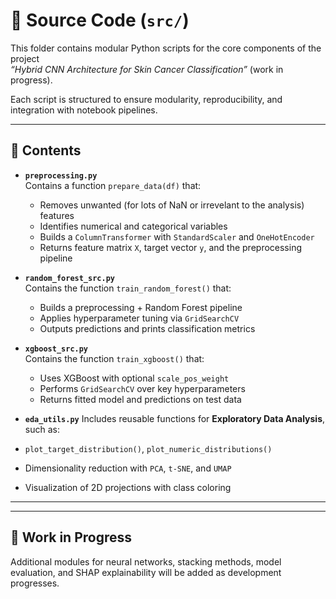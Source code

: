 # 🧠 Source Code (`src/`)

This folder contains modular Python scripts for the core components of the project  
*“Hybrid CNN Architecture for Skin Cancer Classification”* (work in progress).

Each script is structured to ensure modularity, reproducibility, and integration with notebook pipelines.

---

## 📂 Contents

- **`preprocessing.py`**  
  Contains a function `prepare_data(df)` that:
  - Removes unwanted (for lots of NaN or irrevelant to the analysis) features 
  - Identifies numerical and categorical variables
  - Builds a `ColumnTransformer` with `StandardScaler` and `OneHotEncoder`
  - Returns feature matrix `X`, target vector `y`, and the preprocessing pipeline

- **`random_forest_src.py`**  
  Contains the function `train_random_forest()` that:
  - Builds a preprocessing + Random Forest pipeline
  - Applies hyperparameter tuning via `GridSearchCV`
  - Outputs predictions and prints classification metrics

- **`xgboost_src.py`**  
  Contains the function `train_xgboost()` that:
  - Uses XGBoost with optional `scale_pos_weight`
  - Performs `GridSearchCV` over key hyperparameters
  - Returns fitted model and predictions on test data

-  **`eda_utils.py`**
Includes reusable functions for **Exploratory Data Analysis**, such as:
- `plot_target_distribution()`, `plot_numeric_distributions()`
- Dimensionality reduction with `PCA`, `t-SNE`, and `UMAP`
- Visualization of 2D projections with class coloring

---

---

## 🚧 Work in Progress

Additional modules for neural networks, stacking methods, model evaluation, and SHAP explainability will be added as development progresses.

